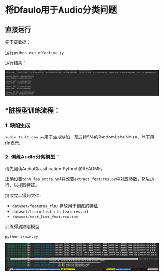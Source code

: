 
# 将Dfaulo用于Audio分类问题


## 直接运行
先下载数据：

运行`python exp_effective.py`

运行结果：

![alt text](image-1.png)


## *脏模型训练流程：

### 1. 缺陷生成
`audio_fault_gen.py`用于生成缺陷，现支持5%的RandomLabelNoise，以下用rln表示。


### 2. 训练Audio分类模型：

请先阅读AudioClassification-Pytorch的README。

正确设置`tdnn_fea_extra.yml`并改变`extract_features.py`中对应参数，然后运行，以提取特征。

提取完后得到文件:
- `dataset/features_rln/` 存放用于训练的特征
- `dataset/train_list_rln_features.txt`
- `dataset/test_list_features.txt`

训练得到缺陷模型

`python train.py`

![alt text](image.png)

